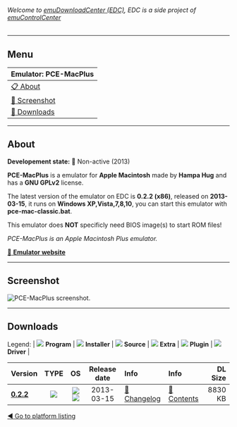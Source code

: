 ###### Welcome to [emuDownloadCenter (EDC)](https://github.com/PhoenixInteractiveNL/emuDownloadCenter/wiki/), EDC is a side project of [emuControlCenter](https://github.com/PhoenixInteractiveNL/emuControlCenter/wiki/)
***
## Menu
| **Emulator: PCE-MacPlus** |
|:---------|
| [:clipboard: About](#about) |
| [:sunrise: Screenshot](#screenshot) |
| [:floppy_disk: Downloads](#downloads) |
***
## About
**Developement state:** :red_circle: Non-active (2013)

**PCE-MacPlus** is a emulator for **Apple Macintosh** made by **Hampa Hug** and has a **GNU GPLv2** license.

The latest version of the emulator on EDC is **0.2.2 (x86)**, released on **2013-03-15**, it runs on **Windows XP,Vista,7,8,10**, you can start this emulator with **pce-mac-classic.bat**.

This emulator does **NOT** specificly need BIOS image(s) to start ROM files!

_PCE-MacPlus is an Apple Macintosh Plus emulator._

[:link: **Emulator website**](http://hampa.ch/)
***
## Screenshot
![](https://raw.githubusercontent.com/PhoenixInteractiveNL/emuDownloadCenter/master/hooks/pcemacplus/emulator_screen_01.jpg "PCE-MacPlus screenshot.")
***
## Downloads
Legend:
| ![](https://raw.githubusercontent.com/wiki/PhoenixInteractiveNL/emuDownloadCenter/images_misc/icon_program_24.png) **Program** | 
![](https://raw.githubusercontent.com/wiki/PhoenixInteractiveNL/emuDownloadCenter/images_misc/icon_installer_24.png) **Installer** | 
![](https://raw.githubusercontent.com/wiki/PhoenixInteractiveNL/emuDownloadCenter/images_misc/icon_source_code_24.png) **Source** | 
![](https://raw.githubusercontent.com/wiki/PhoenixInteractiveNL/emuDownloadCenter/images_misc/icon_extra_24.png) **Extra** | 
![](https://raw.githubusercontent.com/wiki/PhoenixInteractiveNL/emuDownloadCenter/images_misc/icon_plugin_24.png) **Plugin** | 
![](https://raw.githubusercontent.com/wiki/PhoenixInteractiveNL/emuDownloadCenter/images_misc/icon_driver_24.png) **Driver** | 


| Version  | TYPE | OS | Release date  | Info       | Info       | DL Size    |
|:---------|:----:|:--:|:-------------:|:-----------|:-----------|-----------:|
| [**0.2.2**](https://github.com/PhoenixInteractiveNL/edc-repo0004/raw/master/pcemacplus/0.2.2.7z) | ![](https://raw.githubusercontent.com/wiki/PhoenixInteractiveNL/emuDownloadCenter/images_misc/icon_program_24.png) | ![](https://raw.githubusercontent.com/wiki/PhoenixInteractiveNL/emuDownloadCenter/images_misc/logo_windows_24.png)![](https://raw.githubusercontent.com/wiki/PhoenixInteractiveNL/emuDownloadCenter/images_misc/icon_32-bit_24.png) | 2013-03-15 | [:page_facing_up: Changelog](https://github.com/PhoenixInteractiveNL/edc-repo0004/blob/master/pcemacplus/0.2.2_changelog.txt) | [:mag_right: Contents](https://github.com/PhoenixInteractiveNL/edc-repo0004/blob/master/pcemacplus/0.2.2_contents.txt) | 8830 KB |

[:arrow_backward: Go to platform listing](https://github.com/PhoenixInteractiveNL/emuDownloadCenter/wiki/EDC-Platform-List)
